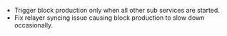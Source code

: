 - Trigger block production only when all other sub services are started.
- Fix relayer syncing issue causing block production to slow down occasionally.
